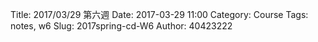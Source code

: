 Title: 2017/03/29 第六週
Date: 2017-03-29 11:00
Category: Course
Tags: notes, w6
Slug: 2017spring-cd-W6
Author: 40423222


<!-- PELICAN_END_SUMMARY -->

